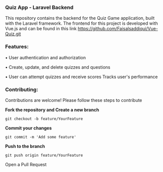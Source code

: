 ### Quiz App - Laravel Backend
This repository contains the backend for the Quiz Game application, built with the Laravel framework. The frontend for this project is developed with Vue.js and can be found in this link https://github.com/Faisalsaddiqui/Vue-Quiz.git
### Features:
• User authentication and authorization

• Create, update, and delete quizzes and questions

• User can attempt quizzes and receive scores
Tracks user's performance

### Contributing:
Contributions are welcome! Please follow these steps to contribute

**Fork the repository and Create a new branch**
```
git checkout -b feature/YourFeature
```
**Commit your changes**
```
git commit -m 'Add some feature'
```
**Push to the branch** 
```
git push origin feature/YourFeature
```
Open a Pull Request

